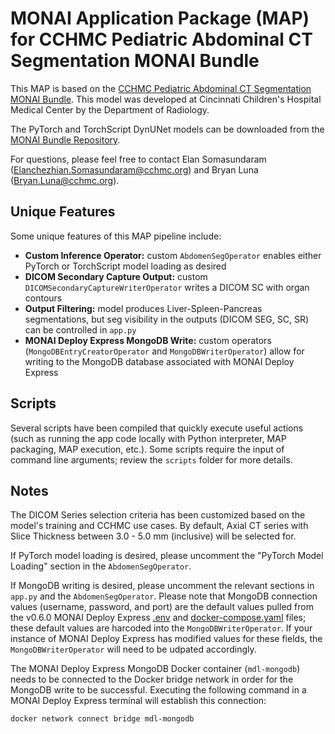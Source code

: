 # MONAI Application Package (MAP) for CCHMC Pediatric Abdominal CT Segmentation MONAI Bundle

This MAP is based on the [CCHMC Pediatric Abdominal CT Segmentation MONAI Bundle](https://github.com/cchmc-dll/pediatric_abdominal_segmentation_bundle/tree/original). This model was developed at Cincinnati Children's Hospital Medical Center by the Department of Radiology.

The PyTorch and TorchScript DynUNet models can be downloaded from the [MONAI Bundle Repository](https://github.com/cchmc-dll/pediatric_abdominal_segmentation_bundle/tree/original/models).

For questions, please feel free to contact Elan Somasundaram (Elanchezhian.Somasundaram@cchmc.org) and Bryan Luna (Bryan.Luna@cchmc.org).

## Unique Features

Some unique features of this MAP pipeline include:
- **Custom Inference Operator:** custom `AbdomenSegOperator` enables either PyTorch or TorchScript model loading as desired
- **DICOM Secondary Capture Output:** custom `DICOMSecondaryCaptureWriterOperator` writes a DICOM SC with organ contours
- **Output Filtering:** model produces Liver-Spleen-Pancreas segmentations, but seg visibility in the outputs (DICOM SEG, SC, SR) can be controlled in `app.py`
- **MONAI Deploy Express MongoDB Write:** custom operators (`MongoDBEntryCreatorOperator` and `MongoDBWriterOperator`) allow for writing to the MongoDB database associated with MONAI Deploy Express

## Scripts
Several scripts have been compiled that quickly execute useful actions (such as running the app code locally with Python interpreter, MAP packaging, MAP execution, etc.). Some scripts require the input of command line arguments; review the `scripts` folder for more details.

## Notes
The DICOM Series selection criteria has been customized based on the model's training and CCHMC use cases. By default, Axial CT series with Slice Thickness between 3.0 - 5.0 mm (inclusive) will be selected for. 

If PyTorch model loading is desired, please uncomment the "PyTorch Model Loading" section in the `AbdomenSegOperator`.

If MongoDB writing is desired, please uncomment the relevant sections in `app.py` and the `AbdomenSegOperator`. Please note that MongoDB connection values (username, password, and port) are the default values pulled from the v0.6.0 MONAI Deploy Express [.env](https://github.com/Project-MONAI/monai-deploy/blob/main/deploy/monai-deploy-express/.env) and [docker-compose.yaml](https://github.com/Project-MONAI/monai-deploy/blob/main/deploy/monai-deploy-express/docker-compose.yml) files; these default values are harcoded into the `MongoDBWriterOperator`. If your instance of MONAI Deploy Express has modified values for these fields, the `MongoDBWriterOperator` will need to be udpated accordingly.

The MONAI Deploy Express MongoDB Docker container (`mdl-mongodb`) needs to be connected to the Docker bridge network in order for the MongoDB write to be successful. Executing the following command in a MONAI Deploy Express terminal will establish this connection:

```bash
docker network connect bridge mdl-mongodb
```
